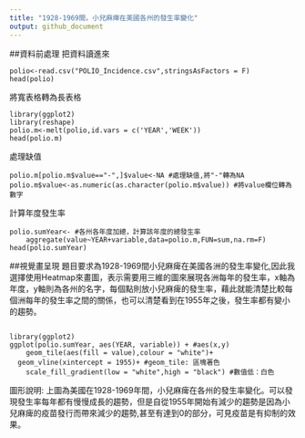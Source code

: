 ```yaml
---
title: "1928-1969間，小兒麻痺在美國各州的發生率變化"
output: github_document
---
```


##資料前處理
把資料讀進來
```{r}
polio<-read.csv("POLIO_Incidence.csv",stringsAsFactors = F)
head(polio)
```

將寬表格轉為長表格
```{r}
library(ggplot2)
library(reshape)
polio.m<-melt(polio,id.vars = c('YEAR','WEEK'))
head(polio.m)
```

處理缺值
```{r}
polio.m[polio.m$value=="-",]$value<-NA #處理缺值,將"-"轉為NA
polio.m$value<-as.numeric(as.character(polio.m$value)) #將value欄位轉為數字
```

計算年度發生率
```{r}
polio.sumYear<- #各州各年度加總，計算該年度的總發生率
    aggregate(value~YEAR+variable,data=polio.m,FUN=sum,na.rm=F)
head(polio.sumYear)
```


##視覺畫呈現
題目要求為1928-1969間小兒麻痺在美國各洲的發生率變化,因此我選擇使用Heatmap來畫圖，表示需要用三維的圖來展現各洲每年的發生率，x軸為年度，y軸則為各州的名字，每個點則放小兒麻痺的發生率，藉此就能清楚比較每個洲每年的發生率之間的關係，也可以清楚看到在1955年之後，發生率都有變小的趨勢。
```{r}

library(ggplot2)
ggplot(polio.sumYear, aes(YEAR, variable)) + #aes(x,y)
    geom_tile(aes(fill = value),colour = "white")+
  geom_vline(xintercept = 1955)+ #geom_tile: 區塊著色
    scale_fill_gradient(low = "white",high = "black") #數值低：白色

```

圖形說明:
 上圖為美國在1928-1969年間，小兒麻痺在各州的發生率變化。可以發現發生率每年都有慢慢成長的趨勢，但是自從1955年開始有減少的趨勢是因為小兒麻痺的疫苗發行而帶來減少的趨勢,甚至有達到0的部分，可見疫苗是有抑制的效果。
